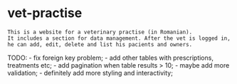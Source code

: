 # vet-practise
	This is a website for a veterinary practise (in Romanian).
	It includes a section for data management. After the vet is logged in, he can add, edit, delete and list his pacients and owners.

TODO:
		- fix foreign key problem;
		- add other tables with prescriptions, treatments etc;
		- add pagination when table results > 10;
		- maybe add more validation;
		- definitely add more styling and interactivity;
